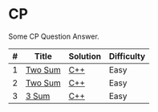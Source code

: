 # CP
Some CP Question Answer.

| # | Title | Solution | Difficulty |
|---| ----- | -------- | ---------- |
|1|[Two Sum](https://leetcode.com/problems/two-sum/)| [C++](./Array/1_Two_Sum.cpp)|Easy|
|2|[Two Sum](https://leetcode.com/problems/two-sum/)| [C++](./Array/217_contain_elements.cpp)|Easy|
|3|[3 Sum](https://leetcode.com/problems/3sum/)| [C++](./Array/15_3Sum.cpp)|Easy|
